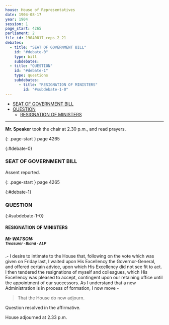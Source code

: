 ```yaml
---
house: House of Representatives
date: 1904-08-17
year: 1904
session: 1
page_start: 4265
parliament: 2
file_id: 19040817_reps_2_21
debates:
  - title: "SEAT OF GOVERNMENT BILL"
    id: "#debate-0"
    type: bill
    subdebates:
  - title: "QUESTION"
    id: "#debate-1"
    type: questions
    subdebates:
      - title: "RESIGNATION OF MINISTERS"
        id: "#subdebate-1-0"
---
```


* [SEAT OF GOVERNMENT BILL](#debate-0)
* [QUESTION](#debate-1)
    * [RESIGNATION OF MINISTERS](#subdebate-1-0)


----


 **Mr. Speaker** took the chair at 2.30 p.m., and read prayers. 

{: .page-start }
page 4265

{:#debate-0}
### SEAT OF GOVERNMENT BILL

Assent reported. 

{: .page-start }
page 4265

{:#debate-1}
### QUESTION

{:#subdebate-1-0}
#### RESIGNATION OF MINISTERS

##### Mr WATSON:<br><small class="text-muted">Treasurer &middot; Bland &middot; ALP</small>

.- I desire to intimate to the House that, following on the vote which was given on Friday last, I waited upon  His Excellency  the Governor-General, and offered certain advice, upon which  His Excellency  did not see fit to act. I then tendered the resignations of myself and colleagues, which  His Excellency  was pleased to accept, contingent upon our retaining office until the appointment of our successors. As I understand that a new Administration is in process of formation, I now move - 

  >That the House do now adjourn. 

Question resolved in the affirmative. 

House adjourned at  2.33 p.m. 


